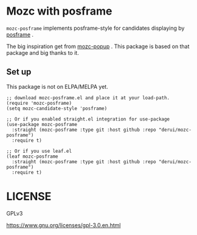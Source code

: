 # Mozc with posframe #
`mozc-posframe` implements posframe-style for candidates displaying by [posframe](https://github.com/tumashu/posframe) .

The big inspiration get from [mozc-popup](https://github.com/d5884/mozc-popup) . This package is based on that package and big thanks to it.

## Set up ##
This package is not on ELPA/MELPA yet.

```emacs-lisp
;; download mozc-posframe.el and place it at your load-path.
(require 'mozc-posframe)
(setq mozc-candidate-style 'posframe)

;; Or if you enabled straight.el integration for use-package
(use-package mozc-posframe
  :straight (mozc-posframe :type git :host github :repo "derui/mozc-posframe")
  :require t)

;; Or if you use leaf.el
(leaf mozc-posframe
  :straight (mozc-posframe :type git :host github :repo "derui/mozc-posframe")
  :require t)
```

# LICENSE #
GPLv3

https://www.gnu.org/licenses/gpl-3.0.en.html
